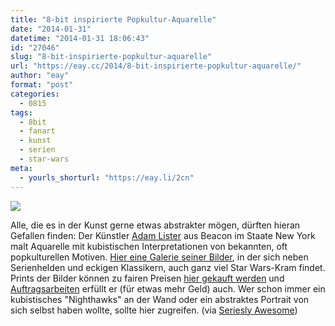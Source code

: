 ```yaml
---
title: "8-bit inspirierte Popkultur-Aquarelle"
date: "2014-01-31"
datetime: "2014-01-31 18:06:43"
id: "27046"
slug: "8-bit-inspirierte-popkultur-aquarelle"
url: "https://eay.cc/2014/8-bit-inspirierte-popkultur-aquarelle/"
author: "eay"
format: "post"
categories:
  - 0815
tags:
  - 8bit
  - fanart
  - kunst
  - serien
  - star-wars
meta:
  - yourls_shorturl: "https://eay.li/2cn"
---
```


![](https://eay.cc/uploads/2014/adamlister_vader.jpg)

Alle, die es in der Kunst gerne etwas abstrakter mögen, dürften hieran Gefallen finden: Der Künstler [Adam Lister](http://www.adamlistergallery.com/) aus Beacon im Staate New York malt Aquarelle mit kubistischen Interpretationen von bekannten, oft popkulturellen Motiven. [Hier eine Galerie seiner Bilder](http://www.adamlistergallery.com/work.html), in der sich neben Serienhelden und eckigen Klassikern, auch ganz viel Star Wars-Kram findet. Prints der Bilder können zu fairen Preisen [hier gekauft werden](http://www.adamlistergallery.com/8-bit-giclee-prints.html) und [Auftragsarbeiten](http://www.adamlistergallery.com/commissions.html) erfüllt er (für etwas mehr Geld) auch. Wer schon immer ein kubistisches "Nighthawks" an der Wand oder ein abstraktes Portrait von sich selbst haben wollte, sollte hier zugreifen. (via [Seriesly Awesome](http://www.serieslyawesome.tv/2014/art/kubistische-aquarelle-von-adam-lister/))
